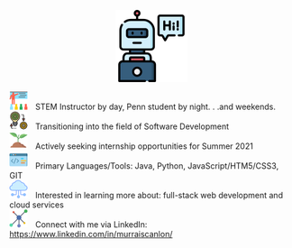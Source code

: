 

<p align="center">
  <img width="128" height="128" src="https://github.com/murraiscanlon/murraiscanlon/blob/main/bot.png">
</p>




![](https://github.com/murraiscanlon/murraiscanlon/blob/main/education.png) STEM Instructor by day, Penn student by night. . .and weekends. <br/>
![](https://github.com/murraiscanlon/murraiscanlon/blob/main/process.png) Transitioning into the field of Software Development  <br/> 
![](https://github.com/murraiscanlon/murraiscanlon/blob/main/sprout.png) Actively seeking internship opportunities for Summer 2021  <br/> 
![](https://github.com/murraiscanlon/murraiscanlon/blob/main/code.png) Primary Languages/Tools: Java, Python, JavaScript/HTM5/CSS3, GIT  <br/> 
![](https://github.com/murraiscanlon/murraiscanlon/blob/main/cloud.png) Interested in learning more about: full-stack web development and cloud services  <br/> 
![](https://github.com/murraiscanlon/murraiscanlon/blob/main/network.png) Connect with me via LinkedIn: <https://www.linkedin.com/in/murraiscanlon/>


